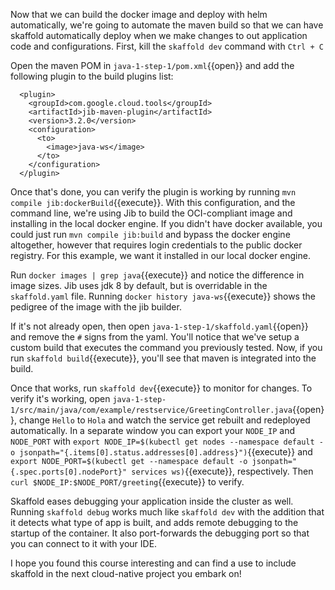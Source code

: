 Now that we can build the docker image and deploy with helm automatically, we're going to automate the maven build so that we can have skaffold automatically deploy when we make changes to out application code and configurations.  First, kill the `skaffold dev` command with `Ctrl + C`

Open the maven POM in `java-1-step-1/pom.xml`{{open}} and add the following plugin to the build plugins list:

      <plugin>
        <groupId>com.google.cloud.tools</groupId>
        <artifactId>jib-maven-plugin</artifactId>
        <version>3.2.0</version>
        <configuration>
          <to>
            <image>java-ws</image>
          </to>
        </configuration>
      </plugin>

Once that's done, you can verify the plugin is working by running `mvn compile jib:dockerBuild`{{execute}}.  With this configuration, and the command line, we're using Jib to build the OCI-compliant image and installing in the local docker engine.  If you didn't have docker available, you could just run `mvn compile jib:build` and bypass the docker engine altogether, however that requires login credentials to the public docker registry.  For this example, we want it installed in our local docker engine.

Run `docker images | grep java`{{execute}} and notice the difference in image sizes.  Jib uses jdk 8 by default, but is overridable in the `skaffold.yaml` file.  Running `docker history java-ws`{{execute}} shows the pedigree of the image with the jib builder.

If it's not already open, then open `java-1-step-1/skaffold.yaml`{{open}} and remove the `#` signs from the yaml.  You'll notice that we've setup a custom build that executes the command you previously tested.  Now, if you run `skaffold build`{{execute}}, you'll see that maven is integrated into the build.

Once that works, run `skaffold dev`{{execute}} to monitor for changes.  To verify it's working, open `java-1-step-1/src/main/java/com/example/restservice/GreetingController.java`{{open}}, change `Hello` to `Hola` and watch the service get rebuilt and redeployed automatically.  In a separate window you can export your `NODE_IP` and `NODE_PORT` with `export NODE_IP=$(kubectl get nodes --namespace default -o jsonpath="{.items[0].status.addresses[0].address}")`{{execute}} and `export NODE_PORT=$(kubectl get --namespace default -o jsonpath="{.spec.ports[0].nodePort}" services ws)`{{execute}}, respectively.  Then `curl $NODE_IP:$NODE_PORT/greeting`{{execute}} to verify.

Skaffold eases debugging your application inside the cluster as well.  Running `skaffold debug` works much like `skaffold dev` with the addition that it detects what type of app is built, and adds remote debugging to the startup of the container.  It also port-forwards the debugging port so that you can connect to it with your IDE.

I hope you found this course interesting and can find a use to include skaffold in the next cloud-native project you embark on!
